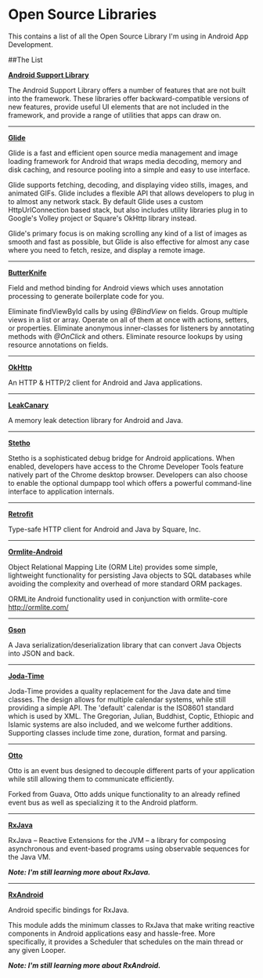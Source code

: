 # Open Source Libraries
This contains a list of all the Open Source Library I'm using in Android App Development.


##The List

**[Android Support Library](https://developer.android.com/topic/libraries/support-library/index.html)**

The Android Support Library offers a number of features that are not built into the framework. These libraries offer backward-compatible versions of new features, provide useful UI elements that are not included in the framework, and provide a range of utilities that apps can draw on.

---

**[Glide](https://github.com/bumptech/glide)**

Glide is a fast and efficient open source media management and image loading framework for Android that wraps media decoding, memory and disk caching, and resource pooling into a simple and easy to use interface.

Glide supports fetching, decoding, and displaying video stills, images, and animated GIFs. Glide includes a flexible API that allows developers to plug in to almost any network stack. By default Glide uses a custom HttpUrlConnection based stack, but also includes utility libraries plug in to Google's Volley project or Square's OkHttp library instead.

Glide's primary focus is on making scrolling any kind of a list of images as smooth and fast as possible, but Glide is also effective for almost any case where you need to fetch, resize, and display a remote image.

---

**[ButterKnife](http://jakewharton.github.io/butterknife/)**

Field and method binding for Android views which uses annotation processing to generate boilerplate code for you.

Eliminate findViewById calls by using *@BindView* on fields.
Group multiple views in a list or array. Operate on all of them at once with actions, setters, or properties.
Eliminate anonymous inner-classes for listeners by annotating methods with *@OnClick* and others.
Eliminate resource lookups by using resource annotations on fields.

---

**[OkHttp](http://square.github.io/okhttp/)**

An HTTP & HTTP/2 client for Android and Java applications.

---

**[LeakCanary](https://github.com/square/leakcanary)**

A memory leak detection library for Android and Java.

---

**[Stetho](http://facebook.github.io/stetho/)**

Stetho is a sophisticated debug bridge for Android applications. When enabled, developers have access to the Chrome Developer Tools feature natively part of the Chrome desktop browser. Developers can also choose to enable the optional dumpapp tool which offers a powerful command-line interface to application internals.

---

**[Retrofit](http://square.github.io/retrofit/)**

Type-safe HTTP client for Android and Java by Square, Inc.

---

**[Ormlite-Android](https://github.com/j256/ormlite-android)**

Object Relational Mapping Lite (ORM Lite) provides some simple, lightweight functionality for persisting Java objects to SQL databases while avoiding the complexity and overhead of more standard ORM packages.

ORMLite Android functionality used in conjunction with ormlite-core http://ormlite.com/

---

**[Gson](https://github.com/google/gson)**

A Java serialization/deserialization library that can convert Java Objects into JSON and back.

---

**[Joda-Time](https://github.com/JodaOrg/joda-time)**

Joda-Time provides a quality replacement for the Java date and time classes. The design allows for multiple calendar systems, while still providing a simple API. The 'default' calendar is the ISO8601 standard which is used by XML. The Gregorian, Julian, Buddhist, Coptic, Ethiopic and Islamic systems are also included, and we welcome further additions. Supporting classes include time zone, duration, format and parsing.

---

**[Otto](http://square.github.io/otto/)**

Otto is an event bus designed to decouple different parts of your application while still allowing them to communicate efficiently.

Forked from Guava, Otto adds unique functionality to an already refined event bus as well as specializing it to the Android platform.

---

**[RxJava](https://github.com/ReactiveX/RxJava)**

RxJava – Reactive Extensions for the JVM – a library for composing asynchronous and event-based programs using observable sequences for the Java VM.

***Note: I'm still learning more about RxJava.***

---

**[RxAndroid](https://github.com/ReactiveX/RxAndroid)**

Android specific bindings for RxJava.

This module adds the minimum classes to RxJava that make writing reactive components in Android applications easy and hassle-free. More specifically, it provides a Scheduler that schedules on the main thread or any given Looper.

***Note: I'm still learning more about RxAndroid.***
